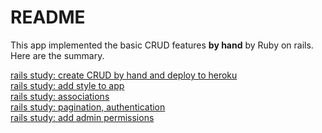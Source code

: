# README

This app implemented the basic CRUD features **by hand** by Ruby on rails.  
Here are the summary.

[rails study: create CRUD by hand and deploy to heroku](rails_study_crud.md)  
[rails study: add style to app](add_styles.md)  
[rails study: associations](study_association.md)  
[rails study: pagination, authentication](study_pagination.md)  
[rails study: add admin permissions](add_admin_permit.md)  